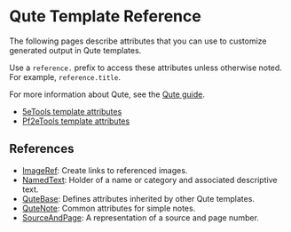 # Qute Template Reference

The following pages describe attributes that you can use to customize generated output in Qute templates.

Use a `reference.` prefix to access these attributes unless otherwise noted. For example, `reference.title`.

For more information about Qute, see the [Qute guide](https://quarkus.io/guides/qute).

- [5eTools template attributes](dnd5e/README.md)
- [Pf2eTools template attributes](pf2e/README.md)

## References

- [ImageRef](ImageRef.md): Create links to referenced images.
- [NamedText](NamedText.md): Holder of a name or category and associated descriptive text.
- [QuteBase](QuteBase.md): Defines attributes inherited by other Qute templates.
- [QuteNote](QuteNote.md): Common attributes for simple notes.
- [SourceAndPage](SourceAndPage.md): A representation of a source and page number.

